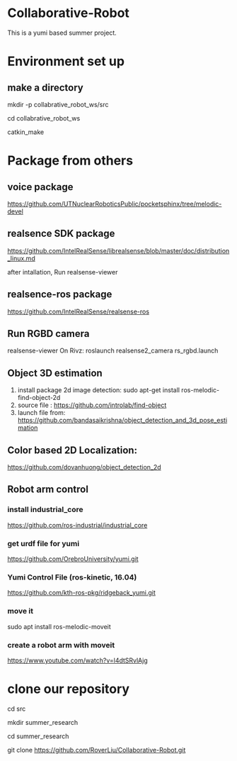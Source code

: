 # Collaborative-Robot
This is a yumi based summer project.

# ####################################

# Environment set up
## make a directory
mkdir -p collabrative_robot_ws/src

cd collabrative_robot_ws

catkin_make

# Package from others
## voice package
https://github.com/UTNuclearRoboticsPublic/pocketsphinx/tree/melodic-devel

## realsence SDK package
https://github.com/IntelRealSense/librealsense/blob/master/doc/distribution_linux.md

after intallation, Run realsense-viewer

## realsence-ros package
https://github.com/IntelRealSense/realsense-ros

## Run RGBD camera 
realsense-viewer
On Rivz: roslaunch realsense2_camera rs_rgbd.launch 

## Object 3D estimation 
1. install package 2d image detection: sudo apt-get install ros-melodic-find-object-2d
2. source file : https://github.com/introlab/find-object
3. launch file from: https://github.com/bandasaikrishna/object_detection_and_3d_pose_estimation

## Color based 2D Localization:
https://github.com/dovanhuong/object_detection_2d

## Robot arm control
### install industrial_core
https://github.com/ros-industrial/industrial_core

### get urdf file for yumi
https://github.com/OrebroUniversity/yumi.git

### Yumi Control File (ros-kinetic, 16.04)
https://github.com/kth-ros-pkg/ridgeback_yumi.git

### move it
sudo apt install ros-melodic-moveit

### create a robot arm with moveit
https://www.youtube.com/watch?v=l4dtSRvlAjg

# clone our repository
cd src

mkdir summer_research

cd summer_research

git clone https://github.com/RoverLiu/Collaborative-Robot.git


